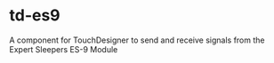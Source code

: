# td-es9

A component for TouchDesigner to send and receive signals from the Expert Sleepers ES-9 Module
